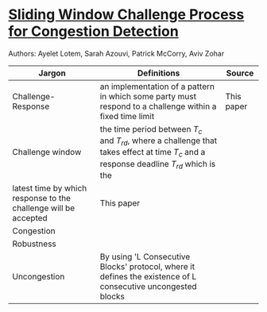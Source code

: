 # [Sliding Window Challenge Process for Congestion Detection](https://arxiv.org/abs/2201.09009)

Authors: Ayelet Lotem, Sarah Azouvi, Patrick McCorry, Aviv Zohar

|**Jargon**|**Definitions**|**Source**| 
|------|---------------------------|-----|
| Challenge-Response | an implementation of a pattern in which some party must respond to a challenge within a fixed time limit | This paper |
| Challenge window| the time period between $T_c$ and $T_{rd}$, where a challenge that takes effect at time $T_c$ and a response deadline $T_{rd}$ which is the
latest time by which response to the challenge will be accepted| This paper |
| Congestion |
| Robustness |
| Uncongestion | By using 'L Consecutive Blocks' protocol, where it defines the existence of L consecutive uncongested blocks | 
